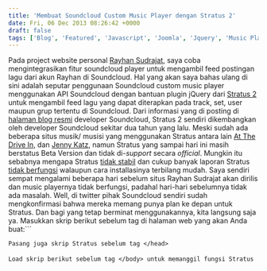 ```yaml
---
title: 'Membuat Soundcloud Custom Music Player dengan Stratus 2'
date: Fri, 06 Dec 2013 08:26:42 +0000
draft: false
tags: ['Blog', 'Featured', 'Javascript', 'Joomla', 'Jquery', 'Music Player', 'Rayhan Sudrajat', 'Soundcloud', 'Stratus', 'T3-Framework', 'Tutorial', 'Tutorial']
---
```


Pada project website personal [Rayhan Sudrajat](http://rayhansudrajat.com/), saya coba mengintegrasikan fitur soundcloud player untuk mengambil feed postingan lagu dari akun Rayhan di Soundcloud. Hal yang akan saya bahas ulang di sini adalah seputar penggunaan Soundcloud custom music player menggunakan API Soundcloud dengan bantuan plugin jQuery dari [Stratus 2](http://stratus.sc/) untuk mengambil feed lagu yang dapat diterapkan pada track, set, user maupun grup tertentu di Soundcloud. Dari informasi yang di posting di [halaman blog resmi](http://developers.soundcloud.com/blog/stratus-2-beta) developer Soundcloud, Stratus 2 sendiri dikembangkan oleh developer Soundcloud sekitar dua tahun yang lalu. Meski sudah ada beberapa situs musik/ musisi yang menggunakan Stratus antara lain [At The Drive In](http://atdimusic.com/), dan [Jenny Katz](http://www.yayforeverything.com/jennykatzmusic/), namun Stratus yang sampai hari ini masih berstatus Beta Version dan tidak di-_support_ secara _official_. Mungkin itu sebabnya mengapa Stratus [tidak stabil](http://stackoverflow.com/questions/20205955/soundcloud-stratus-component-broken-uncaught-referenceerror-soundmanager-is-no) dan cukup banyak laporan Stratus [tidak berfungsi](http://stackoverflow.com/questions/13766768/soundcloud-player-stratus-not-appearing) walaupun cara installasinya terbilang mudah. Saya sendiri sempat mengalami beberapa hari sebelum situs Rayhan Sudrajat akan dirilis dan music playernya tidak berfungsi, padahal hari-hari sebelumnya tidak ada masalah. Well, di twitter pihak Soundcloud sendiri sudah mengkonfirmasi bahwa mereka memang punya plan ke depan untuk Stratus. Dan bagi yang tetap berminat menggunakannya, kita langsung saja ya. Masukkan skrip berikut sebelum tag </body> di halaman web yang akan Anda buat:```
<script type="text/javascript" src="http://ajax.googleapis.com/ajax/libs/jquery/1.10.1/jquery.min.js"></script>
<script src="http://code.jquery.com/jquery-migrate-1.2.1.min.js"></script>
<script type="text/javascript" src="http://stratus.sc/stratus.js"></script>

```Pasang juga skrip Stratus sebelum tag </head>```
<script type="text/javascript" src="http://stratus.sc/stratus.js"></script>
```Load skrip berikut sebelum tag </body> untuk memanggil fungsi Stratus```
 <script type="text/javascript">
    $(document).ready(function(){
    $.stratus({
    links: 'https://soundcloud.com/rayhanmusic/the-horcrux'
    });
    });    
</script>
```Kustomisasikan parameter stratus dengan kebutuhan Anda. Opsi parameter lengkapnya sila cek di [tautan ini](http://stratus.sc/).